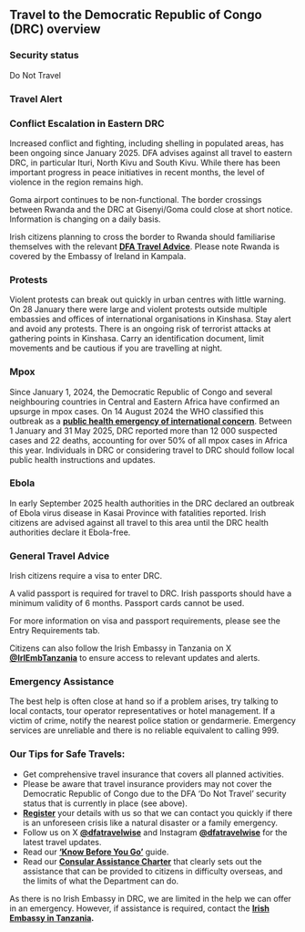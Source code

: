## Travel to the Democratic Republic of Congo (DRC) overview

### **Security status**

Do Not Travel

### **Travel Alert**

### **Conflict Escalation in Eastern DRC**

Increased conflict and fighting, including shelling in populated areas, has been ongoing since January 2025. DFA advises against all travel to eastern DRC, in particular Ituri, North Kivu and South Kivu. While there has been important progress in peace initiatives in recent months, the level of violence in the region remains high.

Goma airport continues to be non-functional. The border crossings between Rwanda and the DRC at Gisenyi/Goma could close at short notice. Information is changing on a daily basis.

Irish citizens planning to cross the border to Rwanda should familiarise themselves with the relevant [**DFA Travel Advice**](https://www.ireland.ie/en/dfa/overseas-travel/advice/rwanda/). Please note Rwanda is covered by the Embassy of Ireland in Kampala.

### **Protests**

Violent protests can break out quickly in urban centres with little warning. On 28 January there were large and violent protests outside multiple embassies and offices of international organisations in Kinshasa. Stay alert and avoid any protests. There is an ongoing risk of terrorist attacks at gathering points in Kinshasa. Carry an identification document, limit movements and be cautious if you are travelling at night.

### **Mpox**

Since January 1, 2024, the Democratic Republic of Congo and several neighbouring countries in Central and Eastern Africa have confirmed an upsurge in mpox cases. On 14 August 2024 the WHO classified this outbreak as a [**public health emergency of international concern**](https://www.who.int/news/item/14-08-2024-who-director-general-declares-mpox-outbreak-a-public-health-emergency-of-international-concern). Between 1 January and 31 May 2025, DRC reported more than 12 000 suspected cases and 22 deaths, accounting for over 50% of all mpox cases in Africa this year. Individuals in DRC or considering travel to DRC should follow local public health instructions and updates.

### **Ebola**

In early September 2025 health authorities in the DRC declared an outbreak of Ebola virus disease in Kasai Province with fatalities reported. Irish citizens are advised against all travel to this area until the DRC health authorities declare it Ebola-free.

### **General Travel Advice**

Irish citizens require a visa to enter DRC.

A valid passport is required for travel to DRC. Irish passports should have a minimum validity of 6 months. Passport cards cannot be used.

For more information on visa and passport requirements, please see the Entry Requirements tab.

Citizens can also follow the Irish Embassy in Tanzania on X [**@IrlEmbTanzania**](https://twitter.com/irlembtanzania?lang=en) to ensure access to relevant updates and alerts.

### **Emergency Assistance**

The best help is often close at hand so if a problem arises, try talking to local contacts, tour operator representatives or hotel management. If a victim of crime, notify the nearest police station or gendarmerie. Emergency services are unreliable and there is no reliable equivalent to calling 999.

### **Our Tips for Safe Travels:**

* Get comprehensive travel insurance that covers all planned activities.
* Please be aware that travel insurance providers may not cover the Democratic Republic of Congo due to the DFA ‘Do Not Travel’ security status that is currently in place (see above).
* [**Register**](/en/dfa/overseas-travel/citizens-registration/) your details with us so that we can contact you quickly if there is an unforeseen crisis like a natural disaster or a family emergency.
* Follow us on X [**@dfatravelwise**](https://www.twitter.com/DFATravelWise) and Instagram [**@dfatravelwise**](https://www.instagram.com/dfatravelwise/) for the latest travel updates.
* Read our [**‘Know Before You Go’**](/en/dfa/overseas-travel/know-before-you-go-/) guide.
* Read our [**Consular Assistance Charter**](https://www.ireland.ie/en/dfa/overseas-travel/assistance-abroad/consular-assistance-charter/) that clearly sets out the assistance that can be provided to citizens in difficulty overseas, and the limits of what the Department can do.

As there is no Irish Embassy in DRC, we are limited in the help we can offer in an emergency. However, if assistance is required, contact the [**Irish Embassy in Tanzania**](/en/tanzania/daressalaam/)**.**